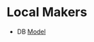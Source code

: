 # Local Makers
* DB [Model](https://lucid.app/lucidchart/f4a59bd2-b63e-4fbc-8228-56761f02a387/edit?view_items=louv_dUn~c1M&invitationId=inv_e460fbe2-cc23-4c1a-91cf-035373bf065b)
